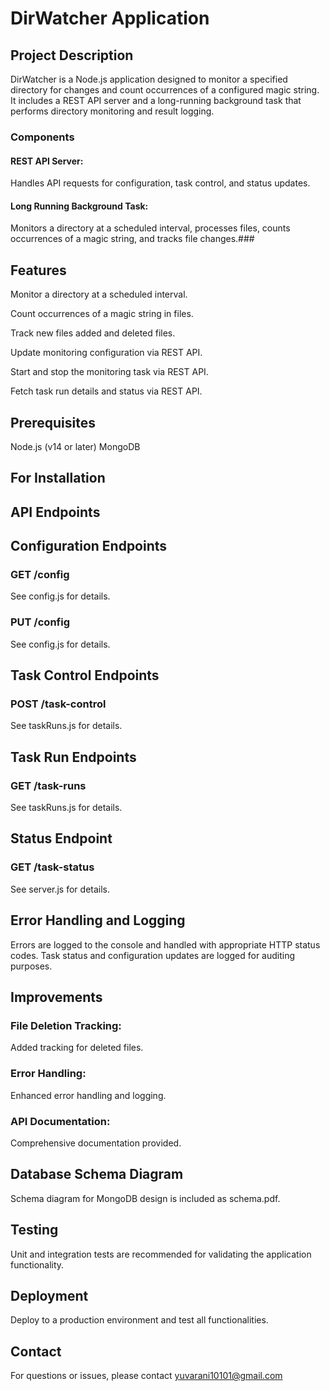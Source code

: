 # DirWatcher Application

## Project Description
DirWatcher is a Node.js application designed to monitor a specified directory for changes and count occurrences of a configured magic string. It includes a REST API server and a long-running background task that performs directory monitoring and result logging.

### Components
#### REST API Server: 
Handles API requests for configuration, task control, and status updates.
#### Long Running Background Task:
Monitors a directory at a scheduled interval, processes files, counts occurrences of a magic string, and tracks file changes.###


## Features

 Monitor a directory at a scheduled interval.
 
 Count occurrences of a magic string in files.
 
 Track new files added and deleted files.
 
 Update monitoring configuration via REST API.
 
 Start and stop the monitoring task via REST API.
 
 Fetch task run details and status via REST API.


## Prerequisites

 Node.js (v14 or later)
 MongoDB


## For Installation





## API Endpoints

## Configuration Endpoints

### GET /config
 See config.js for details.

### PUT /config
 See config.js for details.

## Task Control Endpoints
### POST /task-control
 See taskRuns.js for details.

## Task Run Endpoints
### GET /task-runs
 See taskRuns.js for details.

## Status Endpoint
### GET /task-status
 See server.js for details.



## Error Handling and Logging
Errors are logged to the console and handled with appropriate HTTP status codes.
Task status and configuration updates are logged for auditing purposes.


## Improvements
### File Deletion Tracking: 
Added tracking for deleted files.
### Error Handling:
Enhanced error handling and logging.
### API Documentation: 
Comprehensive documentation provided.

## Database Schema Diagram

Schema diagram for MongoDB design is included as schema.pdf.

## Testing
 Unit and integration tests are recommended for validating the application functionality.

## Deployment

Deploy to a production environment and test all functionalities.

## Contact
For questions or issues, please contact yuvarani10101@gmail.com
 
